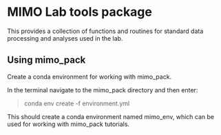 # MIMO Lab tools package

This provides a collection of functions and routines for standard data processing and analyses used in the lab.

## Using mimo_pack

Create a conda environment for working with mimo_pack.

In the terminal navigate to the mimo_pack directory and then enter:
> conda env create -f environment.yml

This should create a conda environment named mimo_env, which can be used for working with mimo_pack tutorials.
